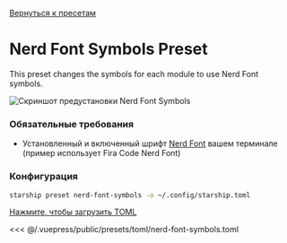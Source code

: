 [Вернуться к пресетам](./README.md#nerd-font-symbols)

# Nerd Font Symbols Preset

This preset changes the symbols for each module to use Nerd Font symbols.

![Скриншот предустановки Nerd Font Symbols](/presets/img/nerd-font-symbols.png)

### Обязательные требования

- Установленный и включенный шрифт [Nerd Font](https://www.nerdfonts.com/) вашем терминале (пример использует Fira Code Nerd Font)

### Конфигурация

```sh
starship preset nerd-font-symbols -o ~/.config/starship.toml
```

[Нажмите, чтобы загрузить TOML](/presets/toml/nerd-font-symbols.toml)

<<< @/.vuepress/public/presets/toml/nerd-font-symbols.toml
